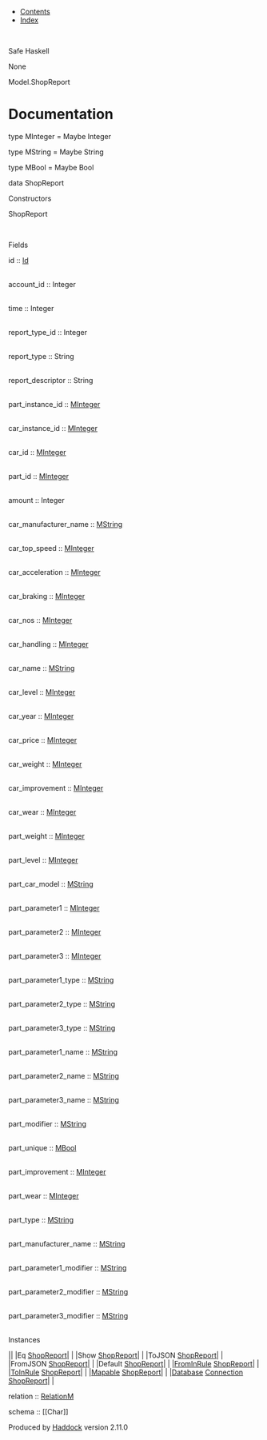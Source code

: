 -   [Contents](index.html)
-   [Index](doc-index.html)

 

Safe Haskell

None

Model.ShopReport

Documentation
=============

type MInteger = Maybe Integer

type MString = Maybe String

type MBool = Maybe Bool

data ShopReport

Constructors

ShopReport

 

Fields

id :: [Id](Model-General.html#t:Id)  
 

account\_id :: Integer  
 

time :: Integer  
 

report\_type\_id :: Integer  
 

report\_type :: String  
 

report\_descriptor :: String  
 

part\_instance\_id :: [MInteger](Model-ShopReport.html#t:MInteger)  
 

car\_instance\_id :: [MInteger](Model-ShopReport.html#t:MInteger)  
 

car\_id :: [MInteger](Model-ShopReport.html#t:MInteger)  
 

part\_id :: [MInteger](Model-ShopReport.html#t:MInteger)  
 

amount :: Integer  
 

car\_manufacturer\_name :: [MString](Model-ShopReport.html#t:MString)  
 

car\_top\_speed :: [MInteger](Model-ShopReport.html#t:MInteger)  
 

car\_acceleration :: [MInteger](Model-ShopReport.html#t:MInteger)  
 

car\_braking :: [MInteger](Model-ShopReport.html#t:MInteger)  
 

car\_nos :: [MInteger](Model-ShopReport.html#t:MInteger)  
 

car\_handling :: [MInteger](Model-ShopReport.html#t:MInteger)  
 

car\_name :: [MString](Model-ShopReport.html#t:MString)  
 

car\_level :: [MInteger](Model-ShopReport.html#t:MInteger)  
 

car\_year :: [MInteger](Model-ShopReport.html#t:MInteger)  
 

car\_price :: [MInteger](Model-ShopReport.html#t:MInteger)  
 

car\_weight :: [MInteger](Model-ShopReport.html#t:MInteger)  
 

car\_improvement :: [MInteger](Model-ShopReport.html#t:MInteger)  
 

car\_wear :: [MInteger](Model-ShopReport.html#t:MInteger)  
 

part\_weight :: [MInteger](Model-ShopReport.html#t:MInteger)  
 

part\_level :: [MInteger](Model-ShopReport.html#t:MInteger)  
 

part\_car\_model :: [MString](Model-ShopReport.html#t:MString)  
 

part\_parameter1 :: [MInteger](Model-ShopReport.html#t:MInteger)  
 

part\_parameter2 :: [MInteger](Model-ShopReport.html#t:MInteger)  
 

part\_parameter3 :: [MInteger](Model-ShopReport.html#t:MInteger)  
 

part\_parameter1\_type :: [MString](Model-ShopReport.html#t:MString)  
 

part\_parameter2\_type :: [MString](Model-ShopReport.html#t:MString)  
 

part\_parameter3\_type :: [MString](Model-ShopReport.html#t:MString)  
 

part\_parameter1\_name :: [MString](Model-ShopReport.html#t:MString)  
 

part\_parameter2\_name :: [MString](Model-ShopReport.html#t:MString)  
 

part\_parameter3\_name :: [MString](Model-ShopReport.html#t:MString)  
 

part\_modifier :: [MString](Model-ShopReport.html#t:MString)  
 

part\_unique :: [MBool](Model-ShopReport.html#t:MBool)  
 

part\_improvement :: [MInteger](Model-ShopReport.html#t:MInteger)  
 

part\_wear :: [MInteger](Model-ShopReport.html#t:MInteger)  
 

part\_type :: [MString](Model-ShopReport.html#t:MString)  
 

part\_manufacturer\_name :: [MString](Model-ShopReport.html#t:MString)  
 

part\_parameter1\_modifier :: [MString](Model-ShopReport.html#t:MString)  
 

part\_parameter2\_modifier :: [MString](Model-ShopReport.html#t:MString)  
 

part\_parameter3\_modifier :: [MString](Model-ShopReport.html#t:MString)  
 

Instances

||
|Eq [ShopReport](Model-ShopReport.html#t:ShopReport)| |
|Show [ShopReport](Model-ShopReport.html#t:ShopReport)| |
|ToJSON [ShopReport](Model-ShopReport.html#t:ShopReport)| |
|FromJSON [ShopReport](Model-ShopReport.html#t:ShopReport)| |
|Default [ShopReport](Model-ShopReport.html#t:ShopReport)| |
|[FromInRule](Data-InRules.html#t:FromInRule) [ShopReport](Model-ShopReport.html#t:ShopReport)| |
|[ToInRule](Data-InRules.html#t:ToInRule) [ShopReport](Model-ShopReport.html#t:ShopReport)| |
|[Mapable](Model-General.html#t:Mapable) [ShopReport](Model-ShopReport.html#t:ShopReport)| |
|[Database](Model-General.html#t:Database) [Connection](Data-SqlTransaction.html#t:Connection) [ShopReport](Model-ShopReport.html#t:ShopReport)| |

relation :: [RelationM](Data-Relation.html#t:RelationM)

schema :: [[Char]]

Produced by [Haddock](http://www.haskell.org/haddock/) version 2.11.0
